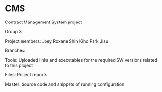 # CMS
Contract Management System project

Group 3

Project members: Joey  Roxane  Shin Kiho  Park Jisu 

Branches:

  Tools:
  Uploaded links and executables for the required SW versions related to this project
  
  Files:
  Project reports
  
  Master:
  Source code and snippets of running configuration
